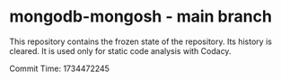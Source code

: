 # mongodb-mongosh - main branch

This repository contains the frozen state of the repository.
Its history is cleared. It is used only for static code
analysis with Codacy.

Commit Time: 1734472245